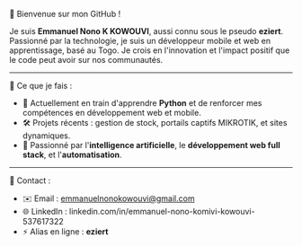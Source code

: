  👋 Bienvenue sur mon GitHub !

Je suis **Emmanuel Nono K KOWOUVI**, aussi connu sous le pseudo **eziert**. Passionné par la technologie, je suis un développeur mobile et web en apprentissage, basé au Togo. Je crois en l'innovation et l'impact positif que le code peut avoir sur nos communautés.

---

 🌱 Ce que je fais :
- 🔧 Actuellement en train d'apprendre **Python** et de renforcer mes compétences en développement web et mobile.
- 🛠️ Projets récents : gestion de stock, portails captifs MIKROTIK, et sites dynamiques.
- 🌟 Passionné par l'**intelligence artificielle**, le **développement web full stack**, et l'**automatisation**.

---

 🤝 Contact :
- ✉️ Email : emmanuelnonokowouvi@gmail.com  
- 🌐 LinkedIn : linkedin.com/in/emmanuel-nono-komivi-kowouvi-537617322
- ⚡ Alias en ligne : **eziert**
